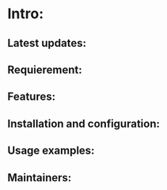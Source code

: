 # Intro:

## Latest updates:

## Requierement:

## Features:

## Installation and configuration:

## Usage examples:

## Maintainers: